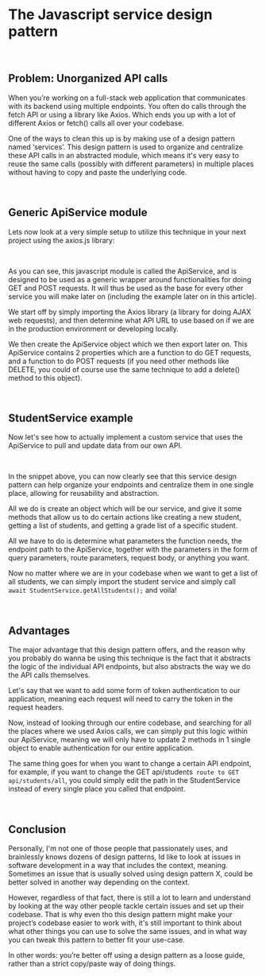 # The Javascript service design pattern

<br />

## Problem: Unorganized API calls
When you’re working on a full-stack web application that communicates with its backend using multiple endpoints. You often do calls through the fetch API or using a library like Axios. Which ends you up with a lot of different Axios or fetch() calls all over your codebase.

One of the ways to clean this up is by making use of a design pattern named ‘services’. This design pattern is used to organize and centralize these API calls in an abstracted module, which means it's very easy to reuse the same calls (possibly with different parameters) in multiple places without having to copy and paste the underlying code.

<br />

## Generic ApiService module
Lets now look at a very simple setup to utilize this technique in your next project using the axios.js library:

<br />
<script src="https://gist.github.com/justlucdewit/b3b467e4fea43e9d279775b13c562fc0.js"></script>

As you can see, this javascript module is called the ApiService, and is designed to be used as a generic wrapper around functionalities for doing GET and POST requests. It will thus be used as the base for every other service you will make later on (including the example later on in this article).

We start off by simply importing the Axios library (a library for doing AJAX web requests), and then determine what API URL to use based on if we are in the production environment or developing locally.

We then create the ApiService object which we then export later on. This ApiService contains 2 properties which are a function to do GET requests, and a function to do POST requests (if you need other methods like DELETE, you could of course use the same technique to add a delete() method to this object).

<br />

## StudentService example
Now let's see how to actually implement a custom service that uses the ApiService to pull and update data from our own API.

<br />
<script src="https://gist.github.com/justlucdewit/463c81698ed4e224a3a4060aedaa10de.js"></script>

In the snippet above, you can now clearly see that this service design pattern can help organize your endpoints and centralize them in one single place, allowing for reusability and abstraction.

All we do is create an object which will be our service, and give it some methods that allow us to do certain actions like creating a new student, getting a list of students, and getting a grade list of a specific student.

All we have to do is determine what parameters the function needs, the endpoint path to the ApiService, together with the parameters in the form of query parameters, route parameters, request body, or anything you want.

Now no matter where we are in your codebase when we want to get a list of all students, we can simply import the student service and simply call <br /> `await StudentService.getAllStudents();` and voila!

<br />

## Advantages

The major advantage that this design pattern offers, and the reason why you probably do wanna be using this technique is the fact that it abstracts the logic of the individual API endpoints, but also abstracts the way we do the API calls themselves.

Let's say that we want to add some form of token authentication to our application, meaning each request will need to carry the token in the request headers.

Now, instead of looking through our entire codebase, and searching for all the places where we used Axios calls, we can simply put this logic within our ApiService, meaning we will only have to update 2 methods in 1 single object to enable authentication for our entire application.

The same thing goes for when you want to change a certain API endpoint, for example, if you want to change the GET api/students` route to GET api/students/all`, you could simply edit the path in the StudentService instead of every single place you called that endpoint.

<br />

## Conclusion

Personally, I'm not one of those people that passionately uses, and brainlessly knows dozens of design patterns, Id like to look at issues in software development in a way that includes the context, meaning. Sometimes an issue that is usually solved using design pattern X, could be better solved in another way depending on the context.

However, regardless of that fact, there is still a lot to learn and understand by looking at the way other people tackle certain issues and set up their codebase. That is why even tho this design pattern might make your project’s codebase easier to work with, it's still important to think about what other things you can use to solve the same issues, and in what way you can tweak this pattern to better fit your use-case.

In other words: you’re better off using a design pattern as a loose guide, rather than a strict copy/paste way of doing things.